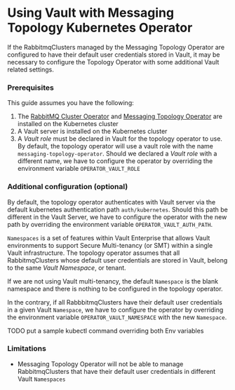 # Using Vault with Messaging Topology Kubernetes Operator

If the RabbitmqClusters managed by the Messaging Topology Operator are configured to have their default user credentials
stored in Vault, it may be necessary to configure the Topology Operator with some additional Vault related settings.

### Prerequisites

This guide assumes you have the following:

1. The [RabbitMQ Cluster Operator](operator-overview.html) and [Messaging Topology Operator](install-topology-operator.html) are installed on the Kubernetes cluster
2. A Vault server is installed on the Kubernetes cluster
3. A *Vault role* must be declared in Vault for the topology operator to use. By default, the topology operator will use a vault role with the name `messaging-topology-operator`. Should we declared a *Vault role* with a different name, we have to configure the operator by overriding the environment variable `OPERATOR_VAULT_ROLE`


### Additional configuration (optional)

By default, the topology operator authenticates with Vault server via the default kubernetes authentication path `auth/kubernetes`. Should this path be different in the Vault Server, we have to configure the operator with the new path by overriding the environment variable `OPERATOR_VAULT_AUTH_PATH`.

`Namespaces` is a set of features within Vault Enterprise that allows Vault environments to support Secure Multi-tenancy (or SMT) within a single Vault infrastructure. The topology operator assumes that all RabbitmqClusters whose default user
credentials are stored in Vault, belong to the same *Vault Namespace*, or tenant.

If we are not using Vault multi-tenancy, the
default `Namespace` is the blank namespace and there is nothing to be configured in the topology operator.

In the contrary, if all RabbbitmqClusters have their default user credentials in a given Vault `Namespace`, we have to configure the operator by overriding the environment variable `OPERATOR_VAULT_NAMESPACE` with the new `Namespace`.

TODO put a sample kubectl command overriding both Env variables


### Limitations

* Messaging Topology Operator will not be able to manage RabbitmqClusters that have their default user credentials in different Vault `Namespaces`
